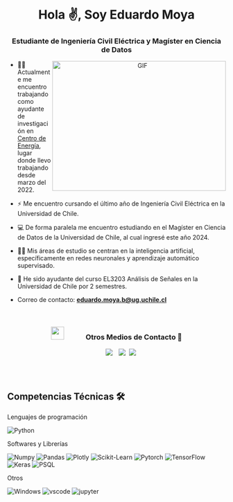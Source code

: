<h1 align="center">Hola ✌️, Soy
Eduardo Moya</a></h1>
<h3 align="center">Estudiante de Ingeniería Civil Eléctrica y Magíster en Ciencia de Datos</h3>



<a target="_blank" align="center">
  <img align="right" top="500" height="300" width="400" alt="GIF" src="https://media.giphy.com/media/v1.Y2lkPTc5MGI3NjExazNhMTV5azMxNXQ3NWlrZDdtZm8wbnRocGh3amZ2YzVlbzNldjZsNCZlcD12MV9pbnRlcm5hbF9naWZfYnlfaWQmY3Q9Zw/dqLX06ea2TJQIdeapg/giphy.gif">
</a>

- 🧑‍💻 Actualmente me encuentro trabajando como ayudante de investigación en <a href="https://centroenergia.cl/" target="blank">Centro de Energía</a>, lugar donde llevo trabajando desde marzo del 2022.

- ⚡ Me encuentro cursando el último año de Ingeniería Civil Eléctrica en la Universidad de Chile.

- 💻 De forma paralela me encuentro estudiando en el Magíster en Ciencia de Datos de la Universidad de Chile, al cual ingresé este año 2024.

- 🤖🧠 Mis áreas de estudio se centran en la inteligencia artificial, específicamente en redes neuronales y aprendizaje automático supervisado.

- 📝 He sido ayudante del curso EL3203 Análisis de Señales en la Universidad de Chile por 2 semestres.

- Correo de contacto: **eduardo.moya.b@ug.uchile.cl**

<br/>
<h3 align="center" > <img src="https://media.giphy.com/media/iY8CRBdQXODJSCERIr/giphy.gif" width="30" height="30" style="margin-right: 50px;">Otros Medios de Contacto 🤝 </h3>

<p align="center">

 <div align="center"  class="icons-social" style="margin-left: 10px;">
        <a style="margin-left: 10px;"  target="_blank" href="https://www.linkedin.com/in/eduardomoyabriones/">
			<img src="https://img.icons8.com/doodle/40/000000/linkedin--v2.png"></a>
        <a style="margin-left: 10px;" target="_blank" href="https://instagram.com/edv.vrdo">
			<img src="https://img.icons8.com/doodle/40/000000/instagram-new--v2.png"></a>
		<a style="margin-left: 5px;" target="_blank" href="https://drive.google.com/file/d/1mDqs6QPmeLtB86tP12q9260JXHetx3ip/view?usp=sharing">
					<img src="https://img.icons8.com/plasticine/40/000000/resume.png" ></a>
      </div>

</p>

<br>
<br>

## Competencias Técnicas 🛠️

Lenguajes de programación

![Python](https://img.shields.io/badge/Python-FFD43B?style=flat-square&logo=python&logoColor=blue)

Softwares y Librerías

![Numpy](https://img.shields.io/badge/Numpy-777BB4?style=flat-square&logo=numpy&logoColor=white])
![Pandas](https://img.shields.io/badge/Pandas-2C2D72?style=flat-square&logo=pandas&logoColor=white])
![Plotly](https://img.shields.io/badge/Plotly-239120?style=flat-square&logo=plotly&logoColor=white])
![Scikit-Learn](https://img.shields.io/badge/scikit_learn-F7931E?style=flat-square&logo=scikit-learn&logoColor=white])
![Pytorch](https://img.shields.io/badge/PyTorch-EE4C2C?style=flat-square&logo=pytorch&logoColor=white])
![TensorFlow](https://img.shields.io/badge/TensorFlow-%23FF6F00.svg?style=for-the-badge&logo=TensorFlow&logoColor=white)
![Keras](https://img.shields.io/badge/Keras-%23D00000.svg?style=for-the-badge&logo=Keras&logoColor=white)
![PSQL](https://img.shields.io/badge/PostgreSQL-316192?style=flat-square&logo=postgresql&logoColor=white)



Otros

![Windows](https://img.shields.io/badge/Windows-0078D6?style=flat-square&logo=windows&logoColor=white)
![vscode](https://img.shields.io/badge/VSCode-0078D4?style=flat-square&logo=visual%20studio%20code&logoColor=white)
![jupyter](https://img.shields.io/badge/Jupyter-F37626.svg?&style=flat-square&logo=Jupyter&logoColor=white)

